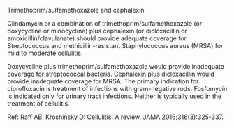 Trimethoprim/sulfamethoxazole and cephalexin

Clindamycin or a combination of trimethoprim/sulfamethoxazole (or doxycycline or minocycline) plus cephalexin (or dicloxacillin or amoxicillin/clavulanate) should provide adequate coverage for Streptococcus and methicillin-resistant Staphylococcus aureus (MRSA) for mild to moderate cellulitis.

Doxycycline plus trimethoprim/sulfamethoxazole would provide inadequate coverage for streptococcal bacteria. Cephalexin plus dicloxacillin would provide inadequate coverage for MRSA. The primary indication for ciprofloxacin is treatment of infections with gram-negative rods. Fosfomycin is indicated only for urinary tract infections. Neither is typically used in the treatment of cellulitis.

Ref: Raff AB, Kroshinsky D: Cellulitis: A review. JAMA 2016;316(3):325-337.